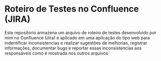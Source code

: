 # Roteiro de Testes no Confluence (JIRA)

Este repositorio armazena um arquivo de roteiro de testes desenvolvido por mim no Confluence (Jira) e aplicado em uma aplicação do tipo web para indentificar inconsistencias e realizar sugestões de melhorias, registrar informações, documentar bugs e reportar essas inconsistencias aos responsáveis como é mostrada nos outros arquivos 
